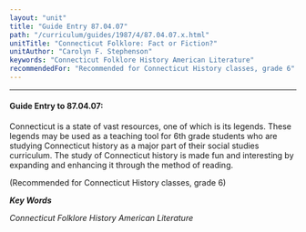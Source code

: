 ```yaml
---
layout: "unit"
title: "Guide Entry 87.04.07"
path: "/curriculum/guides/1987/4/87.04.07.x.html"
unitTitle: "Connecticut Folklore: Fact or Fiction?"
unitAuthor: "Carolyn F. Stephenson"
keywords: "Connecticut Folklore History American Literature"
recommendedFor: "Recommended for Connecticut History classes, grade 6"
---
```

<body>
<hr/>
 <h4>
  Guide Entry to 87.04.07:
 </h4>
 Connecticut is a state of vast resources, one of which is its legends. These legends may be used as a teaching tool for 6th grade students who are studying Connecticut history as a major part of their social studies curriculum. The study of Connecticut history is made fun and interesting by expanding and enhancing it through the method of reading.
 <p>
  (Recommended for Connecticut History classes, grade 6)
 </p>
<p>
  <b>
   <i>
    Key Words
   </i>
  </b>
  <br/>
 </p>
 <p>
  <i>
   Connecticut Folklore History American Literature
  </i>
 </p>

</body>